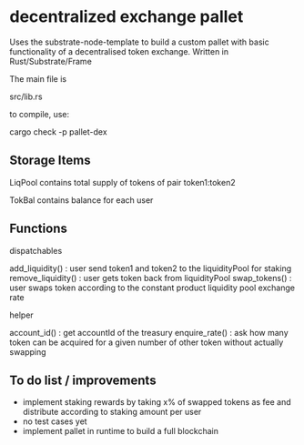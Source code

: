 # decentralized exchange pallet

Uses the substrate-node-template to build a custom pallet with basic functionality of a decentralised token exchange.
Written in Rust/Substrate/Frame


The main file is 

src/lib.rs

to compile, use:

cargo check -p pallet-dex


Storage Items
-------------------

LiqPool contains total supply of tokens of pair token1:token2

TokBal contains balance for each user

Functions
-------------------
dispatchables

add_liquidity() : user send token1 and token2 to the liquidityPool for staking
remove_liquidity() : user gets token back from liquidityPool
swap_tokens() : user swaps token according to the constant product liquidity pool exchange rate

helper

account_id() : get accountId of the treasury
enquire_rate() : ask how many token can be acquired for a given number of other token without actually swapping

To do list / improvements
-----------------------------

- implement staking rewards by taking x% of swapped tokens as fee and distribute according to staking amount per user
- no test cases yet
- implement pallet in runtime to build a full blockchain
